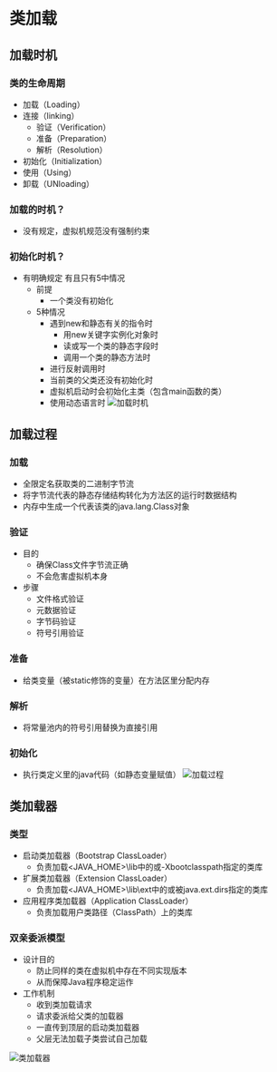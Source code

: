 # 类加载

## 加载时机

### 类的生命周期
* 加载（Loading）
* 连接（linking）
    * 验证（Verification）
    * 准备（Preparation）
    * 解析（Resolution）
* 初始化（Initialization）
* 使用（Using）
* 卸载（UNloading）

### 加载的时机？
* 没有规定，虚拟机规范没有强制约束

### 初始化时机？
* 有明确规定
  有且只有5中情况
    * 前提
        * 一个类没有初始化
    * 5种情况
        * 遇到new和静态有关的指令时
            * 用new关键字实例化对象时
            * 读或写一个类的静态字段时
            * 调用一个类的静态方法时
        * 进行反射调用时
        * 当前类的父类还没有初始化时
        * 虚拟机启动时会初始化主类（包含main函数的类）
        * 使用动态语言时
          ![加载时机](https://ws3.sinaimg.cn/large/006tNbRwly1fwwa1hsmlwj31iy0xctf4.jpg)

## 加载过程

### 加载
* 全限定名获取类的二进制字节流
* 将字节流代表的静态存储结构转化为方法区的运行时数据结构
* 内存中生成一个代表该类的java.lang.Class对象

### 验证
* 目的
    * 确保Class文件字节流正确
    * 不会危害虚拟机本身
* 步骤
    * 文件格式验证
    * 元数据验证
    * 字节码验证
    * 符号引用验证

### 准备
* 给类变量（被static修饰的变量）在方法区里分配内存

### 解析
* 将常量池内的符号引用替换为直接引用

### 初始化
* 执行类定义里的java代码（如静态变量赋值）
  ![加载过程](https://ws1.sinaimg.cn/large/006tNbRwly1fwwa0zaq74j315y0wcjx3.jpg)

## 类加载器

### 类型
* 启动类加载器（Bootstrap ClassLoader）
    * 负责加载<JAVA_HOME>\lib中的或-Xbootclasspath指定的类库
* 扩展类加载器（Extension ClassLoader）
    * 负责加载<JAVA_HOME>\lib\ext中的或被java.ext.dirs指定的类库
* 应用程序类加载器（Application ClassLoader）
    * 负责加载用户类路径（ClassPath）上的类库

### 双亲委派模型
* 设计目的
    * 防止同样的类在虚拟机中存在不同实现版本
    * 从而保障Java程序稳定运作
* 工作机制
    * 收到类加载请求
    * 请求委派给父类的加载器
    * 一直传到顶层的启动类加载器
    * 父层无法加载子类尝试自己加载

![类加载器](https://ws3.sinaimg.cn/large/006tNbRwly1fwwa1ifq6oj31kw0htgqp.jpg)
